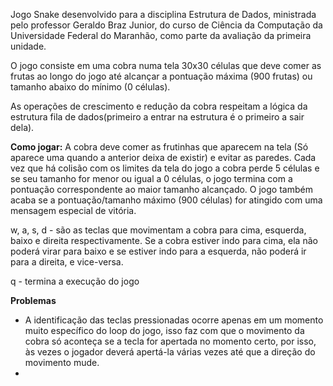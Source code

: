 Jogo Snake desenvolvido para a disciplina Estrutura de Dados, ministrada pelo professor Geraldo Braz Junior, do curso de Ciência da Computação da Universidade Federal do Maranhão, como parte da avaliação da primeira unidade. 

O jogo consiste em uma cobra numa tela 30x30 células que deve comer as frutas ao longo do jogo até alcançar a pontuação máxima (900 frutas) ou tamanho abaixo do mínimo (0 células).

As operações de crescimento e redução da cobra respeitam a lógica da estrutura fila de dados(primeiro a entrar na estrutura é o primeiro a sair dela).

**Como jogar:**
A cobra deve comer as frutinhas que aparecem na tela (Só aparece uma quando a anterior deixa de existir) e evitar as paredes. Cada vez que há colisão com os limites da tela do jogo a cobra perde 5 células e se seu tamanho for menor ou igual a 0 células, o jogo termina com a pontuação correspondente ao maior tamanho alcançado. O jogo também acaba se a pontuação/tamanho máximo (900 células) for atingido com uma mensagem especial de vitória.

w, a, s, d - são as teclas que movimentam a cobra para cima, esquerda, baixo e direita respectivamente. Se a cobra estiver indo para cima, ela não poderá virar para baixo e se estiver indo para a esquerda, não poderá ir para a direita, e vice-versa.

q - termina a execução do jogo

**Problemas**
- A identificação das teclas pressionadas ocorre apenas em um momento muito específico do loop do jogo, isso faz com que o movimento da cobra só aconteça se a tecla for apertada no momento certo, por isso, às vezes o jogador deverá apertá-la várias vezes até que a direção do movimento mude.
-
